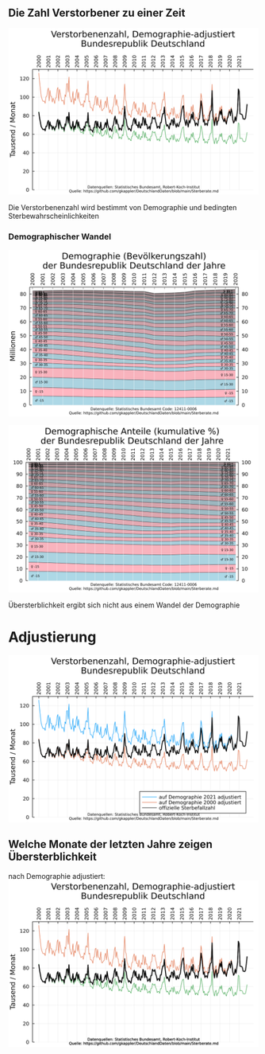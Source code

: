## Die Zahl Verstorbener zu einer Zeit 
![Sterbezahlen_Deutschland_monatlich](images/Sterbezahlen_Deutschland_monatlich.svg)

Die Verstorbenenzahl wird bestimmt von Demographie und bedingten Sterbewahrscheinlichkeiten

### Demographischer Wandel
![Demographie_Deutschland_Prozent](images/Demographie_Deutschland_interpoliert.svg)

![Demographie_Deutschland_Prozent](images/Demographie_Deutschland_Prozent.svg)

Übersterblichkeit ergibt sich nicht aus einem Wandel der Demographie

# Adjustierung

![adjustierte_Sterbezahlen_Deutschland_monatlich](images/adjustierte_Sterbezahlen_Deutschland_monatlich.svg)



## Welche Monate der letzten Jahre zeigen Übersterblichkeit
nach Demographie adjustiert:
![adjustierte_Sterbezahlen_2020_2021_monatlich](images/adjustierte_Sterbezahlen_2020_2021_monatlich.svg)
